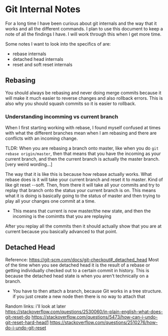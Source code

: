 # Git Internal Notes
For a long time I have been curious about git internals and the way that it
works and all the different commands. I plan to use this document to keep a note
of all the findings I have. I will work through this when I get more time.

Some notes I want to look into the specifics of are: 
- rebase internals
- detached head internals
- reset and soft reset internals

## Rebasing
You should always be rebasing and never doing merge commits because it will make
it much easier to reverse changes and also rollback errors. This is also why you
should squash commits so it is easier to rollback.

### Understanding incomming vs current branch
When I first starting working with rebase, I found myself confused at times with
what the different branches mean when I am rebasing and there are conflicts with
an incoming change. 

TLDR: When you are rebasing a branch onto master, like when you do `git rebase
origin/master`, then that means that you have the incoming as your current
branch, and then the current branch is actually the master branch. [very weird
wording...]

The way that it is like this is because how rebase actually works. What rebase
does is it will take your current branch and reset it to master. Kind of like
git reset --soft. Then, from there it will take all your commits and try to
replay that branch onto the status your current branch is on. This means what it
is doing is basically going to the status of master and then trying to play all
your changes one commit at a time.
- This means that current is now master/the new state, and then the incoming is
  the comimtts that you are replaying

After you replay all the commits then it should actually show that you are at
current because you basically advanced to that point.

## Detached Head
Reference: https://git-scm.com/docs/git-checkout#_detached_head
Most of the time when you see detached head it is the result of a rebase or
getting individually checked out to a certain commit in history. This is because
the detached head state is when you aren't technically on a branch. 
- You have to then attach a branch, because Git works in a tree structure. if
you just create a new node then there is no way to attach that 


Random links: i'll look at later
https://stackoverflow.com/questions/2530060/in-plain-english-what-does-git-reset-do
https://stackoverflow.com/questions/5473/how-can-i-undo-git-reset-hard-head1
https://stackoverflow.com/questions/2510276/how-do-i-undo-git-reset



